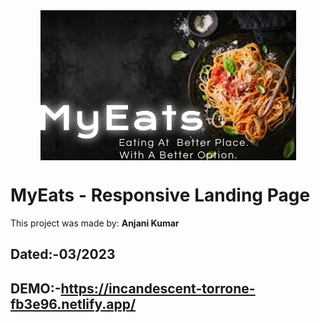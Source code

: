 <!---->
<div align="center">
<img src="https://raw.githubusercontent.com/anjani-1305/images/main/ThumbnailLinkImg.png" align="center">
</div>

# MyEats - Responsive Landing Page

<p>This project was made by: <strong>Anjani Kumar</strong></p>

## Dated:-03/2023


## DEMO:-https://incandescent-torrone-fb3e96.netlify.app/
